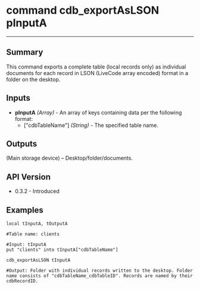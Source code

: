 # command cdb_exportAsLSON pInputA
---
## Summary
This command exports a complete table (local records only) as individual documents for each record in LSON (LiveCode array encoded) format in a folder on the desktop.

## Inputs
* **pInputA** *(Array)* - An array of keys containing data per the following format:
    * ["cdbTableName"] *(String)* - The specified table name.

## Outputs
(Main storage device) – Desktop/folder/documents. 

## API Version
* 0.3.2 - Introduced

## Examples
```
local tInputA, tOutputA

#Table name: clients

#Input: tInputA
put "clients" into tInputA["cdbTableName"]
     
cdb_exportAsLSON tInputA

#Output: Folder with individual records written to the desktop. Folder name consists of "cdbTableName_cdbTableID". Records are named by their cdbRecordID.				  
```
